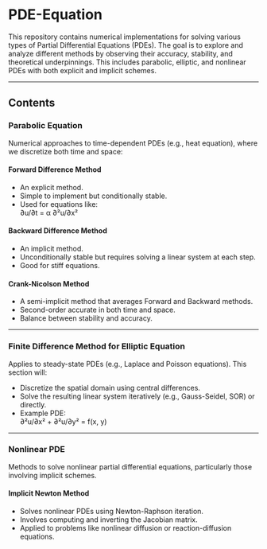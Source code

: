 # PDE-Equation

This repository contains numerical implementations for solving various types of Partial Differential Equations (PDEs). The goal is to explore and analyze different methods by observing their accuracy, stability, and theoretical underpinnings. This includes parabolic, elliptic, and nonlinear PDEs with both explicit and implicit schemes.

---

## Contents

### Parabolic Equation

Numerical approaches to time-dependent PDEs (e.g., heat equation), where we discretize both time and space:

#### Forward Difference Method
- An explicit method.
- Simple to implement but conditionally stable.
- Used for equations like:  
  ∂u/∂t = α ∂²u/∂x²

#### Backward Difference Method
- An implicit method.
- Unconditionally stable but requires solving a linear system at each step.
- Good for stiff equations.

#### Crank-Nicolson Method
- A semi-implicit method that averages Forward and Backward methods.
- Second-order accurate in both time and space.
- Balance between stability and accuracy.

---

### Finite Difference Method for Elliptic Equation

Applies to steady-state PDEs (e.g., Laplace and Poisson equations). This section will:
- Discretize the spatial domain using central differences.
- Solve the resulting linear system iteratively (e.g., Gauss-Seidel, SOR) or directly.
- Example PDE:  
  ∂²u/∂x² + ∂²u/∂y² = f(x, y)

---

### Nonlinear PDE

Methods to solve nonlinear partial differential equations, particularly those involving implicit schemes.

#### Implicit Newton Method
- Solves nonlinear PDEs using Newton-Raphson iteration.
- Involves computing and inverting the Jacobian matrix.
- Applied to problems like nonlinear diffusion or reaction-diffusion equations.
